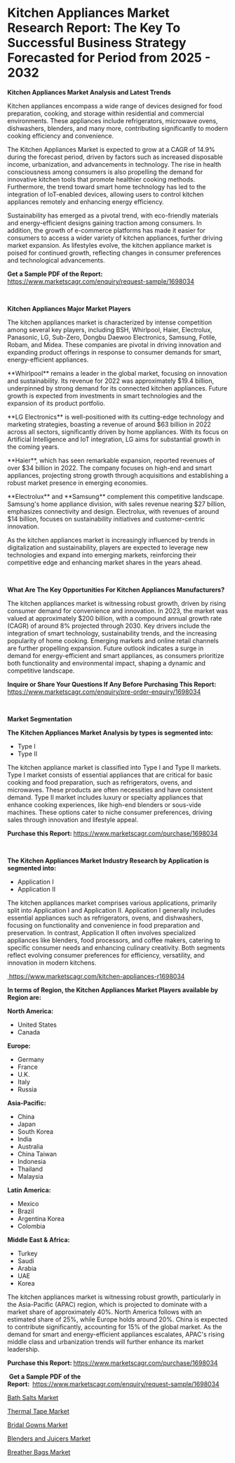 <p><h1>Kitchen Appliances Market Research Report: The Key To Successful Business Strategy Forecasted for Period from 2025 - 2032</h1></p><p><strong>Kitchen Appliances Market Analysis and Latest Trends</strong></p>
<p><p>Kitchen appliances encompass a wide range of devices designed for food preparation, cooking, and storage within residential and commercial environments. These appliances include refrigerators, microwave ovens, dishwashers, blenders, and many more, contributing significantly to modern cooking efficiency and convenience.</p><p>The Kitchen Appliances Market is expected to grow at a CAGR of 14.9% during the forecast period, driven by factors such as increased disposable income, urbanization, and advancements in technology. The rise in health consciousness among consumers is also propelling the demand for innovative kitchen tools that promote healthier cooking methods. Furthermore, the trend toward smart home technology has led to the integration of IoT-enabled devices, allowing users to control kitchen appliances remotely and enhancing energy efficiency.</p><p>Sustainability has emerged as a pivotal trend, with eco-friendly materials and energy-efficient designs gaining traction among consumers. In addition, the growth of e-commerce platforms has made it easier for consumers to access a wider variety of kitchen appliances, further driving market expansion. As lifestyles evolve, the kitchen appliance market is poised for continued growth, reflecting changes in consumer preferences and technological advancements.</p></p>
<p><strong>Get a Sample PDF of the Report:&nbsp;</strong> <a href="https://www.marketscagr.com/enquiry/request-sample/1698034?utm_campaign=1944&utm_medium=2&utm_source=Github&utm_content=ia&utm_term=04042025&utm_id=kitchen-appliances">https://www.marketscagr.com/enquiry/request-sample/1698034</a></p>
<p>&nbsp;</p>
<p><strong>Kitchen Appliances Major Market Players</strong></p>
<p><p>The kitchen appliances market is characterized by intense competition among several key players, including BSH, Whirlpool, Haier, Electrolux, Panasonic, LG, Sub-Zero, Dongbu Daewoo Electronics, Samsung, Fotile, Robam, and Midea. These companies are pivotal in driving innovation and expanding product offerings in response to consumer demands for smart, energy-efficient appliances.</p><p>**Whirlpool** remains a leader in the global market, focusing on innovation and sustainability. Its revenue for 2022 was approximately $19.4 billion, underpinned by strong demand for its connected kitchen appliances. Future growth is expected from investments in smart technologies and the expansion of its product portfolio.</p><p>**LG Electronics** is well-positioned with its cutting-edge technology and marketing strategies, boasting a revenue of around $63 billion in 2022 across all sectors, significantly driven by home appliances. With its focus on Artificial Intelligence and IoT integration, LG aims for substantial growth in the coming years.</p><p>**Haier**, which has seen remarkable expansion, reported revenues of over $34 billion in 2022. The company focuses on high-end and smart appliances, projecting strong growth through acquisitions and establishing a robust market presence in emerging economies.</p><p>**Electrolux** and **Samsung** complement this competitive landscape. Samsung's home appliance division, with sales revenue nearing $27 billion, emphasizes connectivity and design. Electrolux, with revenues of around $14 billion, focuses on sustainability initiatives and customer-centric innovation.</p><p>As the kitchen appliances market is increasingly influenced by trends in digitalization and sustainability, players are expected to leverage new technologies and expand into emerging markets, reinforcing their competitive edge and enhancing market shares in the years ahead.</p></p>
<p>&nbsp;</p>
<p><strong>What Are The Key Opportunities For Kitchen Appliances Manufacturers?</strong></p>
<p><p>The kitchen appliances market is witnessing robust growth, driven by rising consumer demand for convenience and innovation. In 2023, the market was valued at approximately $200 billion, with a compound annual growth rate (CAGR) of around 8% projected through 2030. Key drivers include the integration of smart technology, sustainability trends, and the increasing popularity of home cooking. Emerging markets and online retail channels are further propelling expansion. Future outlook indicates a surge in demand for energy-efficient and smart appliances, as consumers prioritize both functionality and environmental impact, shaping a dynamic and competitive landscape.</p></p>
<p><strong>Inquire or Share Your Questions If Any Before Purchasing This Report:</strong> <a href="https://www.marketscagr.com/enquiry/pre-order-enquiry/1698034?utm_campaign=1944&utm_medium=2&utm_source=Github&utm_content=ia&utm_term=04042025&utm_id=kitchen-appliances">https://www.marketscagr.com/enquiry/pre-order-enquiry/1698034</a></p>
<p>&nbsp;</p>
<p><strong>Market Segmentation</strong></p>
<p><strong>The Kitchen Appliances Market Analysis by types is segmented into:</strong></p>
<p><ul><li>Type I</li><li>Type II</li></ul></p>
<p><p>The kitchen appliance market is classified into Type I and Type II markets. Type I market consists of essential appliances that are critical for basic cooking and food preparation, such as refrigerators, ovens, and microwaves. These products are often necessities and have consistent demand. Type II market includes luxury or specialty appliances that enhance cooking experiences, like high-end blenders or sous-vide machines. These options cater to niche consumer preferences, driving sales through innovation and lifestyle appeal.</p></p>
<p><strong>Purchase this Report:&nbsp;</strong><a href="https://www.marketscagr.com/purchase/1698034?utm_campaign=1944&utm_medium=2&utm_source=Github&utm_content=ia&utm_term=04042025&utm_id=kitchen-appliances">https://www.marketscagr.com/purchase/1698034</a></p>
<p>&nbsp;</p>
<p><strong>The Kitchen Appliances Market Industry Research by Application is segmented into:</strong></p>
<p><ul><li>Application I</li><li>Application II</li></ul></p>
<p><p>The kitchen appliances market comprises various applications, primarily split into Application I and Application II. Application I generally includes essential appliances such as refrigerators, ovens, and dishwashers, focusing on functionality and convenience in food preparation and preservation. In contrast, Application II often involves specialized appliances like blenders, food processors, and coffee makers, catering to specific consumer needs and enhancing culinary creativity. Both segments reflect evolving consumer preferences for efficiency, versatility, and innovation in modern kitchens.</p></p>
<p><a href="https://www.marketscagr.com/kitchen-appliances-r1698034?utm_campaign=1944&utm_medium=2&utm_source=Github&utm_content=ia&utm_term=04042025&utm_id=kitchen-appliances">&nbsp;https://www.marketscagr.com/kitchen-appliances-r1698034</a></p>
<p><strong>In terms of Region, the Kitchen Appliances Market Players available by Region are:</strong></p>
<p>
    <p> <strong> North America: </strong>
        <ul>
            <li>United States</li>
            <li>Canada</li>
        </ul>
        </p> 
    <p> <strong> Europe: </strong>
        <ul>
            <li>Germany</li>
            <li>France</li>
            <li>U.K.</li>
            <li>Italy</li>
            <li>Russia</li>
        </ul>
        </p> 
    <p> <strong> Asia-Pacific: </strong>
        <ul>
            <li>China</li>
            <li>Japan</li>
            <li>South Korea</li>
            <li>India</li>
            <li>Australia</li>
            <li>China Taiwan</li>
            <li>Indonesia</li>
            <li>Thailand</li>
            <li>Malaysia</li>
        </ul>
        </p> 
    <p> <strong> Latin America: </strong>
        <ul>
            <li>Mexico</li>
            <li>Brazil</li>
            <li>Argentina Korea</li>
            <li>Colombia</li>
        </ul>
        </p> 
    <p> <strong> Middle East & Africa: </strong>
        <ul>
            <li>Turkey</li>
            <li>Saudi</li>
            <li>Arabia</li>
            <li>UAE</li>
            <li>Korea</li>
        </ul>
    </p>
    </p>
<p><p>The kitchen appliances market is witnessing robust growth, particularly in the Asia-Pacific (APAC) region, which is projected to dominate with a market share of approximately 40%. North America follows with an estimated share of 25%, while Europe holds around 20%. China is expected to contribute significantly, accounting for 15% of the global market. As the demand for smart and energy-efficient appliances escalates, APAC's rising middle class and urbanization trends will further enhance its market leadership.</p></p>
<p><strong>Purchase this Report: </strong><a href="https://www.marketscagr.com/purchase/1698034?utm_campaign=1944&utm_medium=2&utm_source=Github&utm_content=ia&utm_term=04042025&utm_id=kitchen-appliances">https://www.marketscagr.com/purchase/1698034</a></p>
<p>&nbsp;<strong>Get a Sample PDF of the Report:&nbsp;&nbsp;</strong><a href="https://www.marketscagr.com/enquiry/request-sample/1698034?utm_campaign=1944&utm_medium=2&utm_source=Github&utm_content=ia&utm_term=04042025&utm_id=kitchen-appliances">https://www.marketscagr.com/enquiry/request-sample/1698034</a></p>
<p><strong></strong></p>
<p><p><a href="https://github.com/poskaturovtl/Market-Research-Report-List-1/blob/main/bath-salts-market.md?utm_campaign=1944&utm_medium=2&utm_source=Github&utm_content=ia&utm_term=04042025&utm_id=kitchen-appliances">Bath Salts Market</a></p><p><a href="https://github.com/Chiragrp22/Market-Research-Report-List-7/blob/main/thermal-tape-market.md?utm_campaign=1944&utm_medium=2&utm_source=Github&utm_content=ia&utm_term=04042025&utm_id=kitchen-appliances">Thermal Tape Market</a></p><p><a href="https://github.com/darouthiamnl/Market-Research-Report-List-1/blob/main/bridal-gowns-market.md?utm_campaign=1944&utm_medium=2&utm_source=Github&utm_content=ia&utm_term=04042025&utm_id=kitchen-appliances">Bridal Gowns Market</a></p><p><a href="https://github.com/duerknikko44/Market-Research-Report-List-1/blob/main/blenders-and-juicers-market.md?utm_campaign=1944&utm_medium=2&utm_source=Github&utm_content=ia&utm_term=04042025&utm_id=kitchen-appliances">Blenders and Juicers Market</a></p><p><a href="https://github.com/kreilkoffas4/Market-Research-Report-List-1/blob/main/breather-bags-market.md?utm_campaign=1944&utm_medium=2&utm_source=Github&utm_content=ia&utm_term=04042025&utm_id=kitchen-appliances">Breather Bags Market</a></p></p>